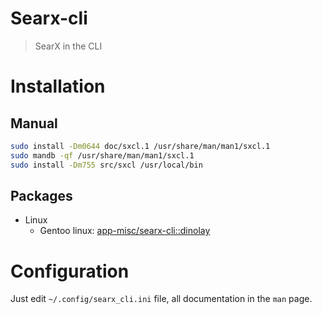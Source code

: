 # Searx-cli

> SearX in the CLI

# Installation

## Manual

```bash
sudo install -Dm0644 doc/sxcl.1 /usr/share/man/man1/sxcl.1
sudo mandb -qf /usr/share/man/man1/sxcl.1
sudo install -Dm755 src/sxcl /usr/local/bin
```

## Packages

- Linux
  - Gentoo linux: [app-misc/searx-cli::dinolay](https://ari-web.xyz/gentooatom/app-misc/searx-cli)

# Configuration

Just edit `~/.config/searx_cli.ini` file, all documentation
in the `man` page.
